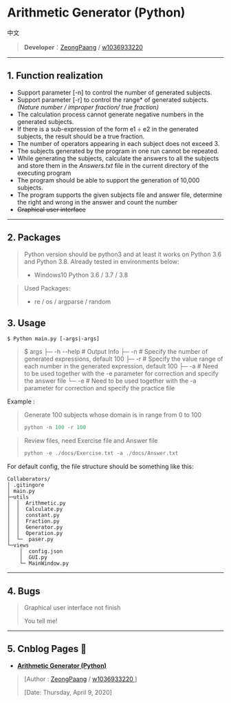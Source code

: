 
# Arithmetic Generator (Python)

中文

> **Developer**：[ZeongPaang](https://github.com/P4XL/) / [w1036933220](https://github.com/P4XL/Collaborators)

----

## 1.  Function realization

- Support parameter [-n] to control the number of generated subjects.
- Support parameter [-r] to control the range* of generated subjects. *(Nature number / improper fraction/ true fraction)*
- The calculation process cannot generate negative numbers in the generated subjects.
- If there is a sub-expression of the form e1 ÷ e2 in the generated subjects, the result should be a true fraction.
- The number of operators appearing in each subject does not exceed 3.
- The subjects generated by the program in one run cannot be repeated.
- While generating the subjects, calculate the answers to all the subjects and store them in the *Answers.txt* file in the current directory of the executing program
- The program should be able to support the generation of 10,000 subjects.
- The program supports the given subjects file and answer file, determine the right and wrong in the answer and count the number
- ~~Graphical user interface~~

----

##  2.  Packages

> Python version should be python3 and at least it works on Python 3.6 and Python 3.8. Already tested in environments below:
>
> - Windows10 Python 3.6 / 3.7 / 3.8

> Used Packages:
>
> - re / os /  argparse / random

## 3.  Usage

```
$ Python main.py [-args|-args]
```

> $ args
> ├─ -h --help	# Output Info
>    ├─ -n			  # Specify the number of generated expressions, default 100
>    ├─ -r 			  # Specify the value range of each number in the generated expression, default 100
>    ├─ -a 			 # Need to be used together with the -e parameter for correction and specify the answer file
>    └─ -e 			 # Need to be used together with the -a parameter for correction and specify the practice file

Example :

> Generate 100 subjects whose domain is in range from 0 to 100
>
> ```python
> python -n 100 -r 100
> ```

> Review files, need Exercise file and Answer file
>
> ```python
> python -e ./docs/Exercise.txt -a ./docs/Answer.txt
> ```

For default config, the file structure should be something like this:

```
Collaborators/
│ .gitingore
│ main.py
├─utils
│  │  Arithmetic.py
│  │  Calculate.py
│  │  constant.py
│  │  Fraction.py
│  │  Generator.py
│  │  Operation.py
│  └─  paser.py
└─views
    │  config.json
    │  GUI.py
    └─ MainWindow.py
```

----

## 4.  Bugs

> Graphical user interface not finish
>
> You tell me!

----

## 5.  Cnblog Pages 🚀

- **[Arithmetic Generator (Python)](https://www.cnblogs.com/green--hand/p/12665616.html)**

> [Author :  [ZeongPaang](https://github.com/P4XL/) / [w1036933220 ](https://www.cnblogs.com/green--hand/) ]
>
> [Date: Thursday, April 9, 2020]
